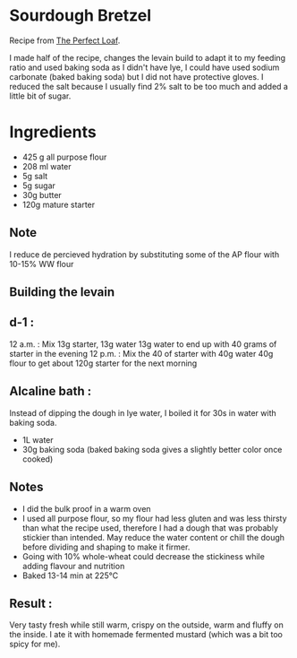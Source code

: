 # Sourdough Bretzel
Recipe from [The Perfect Loaf](https://www.theperfectloaf.com/seriously-soft-sourdough-pretzel/).

I made half of the recipe, changes the levain build to adapt it to my feeding ratio and used baking soda as I didn't have lye, I could have used sodium carbonate (baked baking soda) but I did not have protective gloves. I reduced the salt because I usually find 2% salt to be too much and added a little bit of sugar.

# Ingredients
- 425 g all purpose flour
- 208 ml water
- 5g salt
- 5g sugar
- 30g butter
- 120g mature starter

## Note
I reduce de percieved hydration by substituting some of the AP flour with 10-15% WW flour

## Building the levain

## d-1 :
12 a.m. : Mix 13g starter, 13g water 13g water to end up with 40 grams of starter in the evening
12 p.m. : Mix the 40 of starter with 40g water 40g flour to get about 120g starter for the next morning

## Alcaline bath :
Instead of dipping the dough in lye water, I boiled it for 30s in water with baking soda.
- 1L water
- 30g baking soda (baked baking soda gives a slightly better color once cooked)

## Notes
- I did the bulk proof in a warm oven
- I used all purpose flour, so my flour had less gluten and was less thirsty than what the recipe used, therefore I had a dough that was probably stickier than intended. May reduce the water content or chill the dough before dividing and shaping to make it firmer.
- Going with 10% whole-wheat could decrease the stickiness while adding flavour and nutrition
- Baked 13-14 min at 225°C

## Result :
Very tasty fresh while still warm, crispy on the outside, warm and fluffy on the inside. I ate it with homemade fermented mustard (which was a bit too spicy for me).